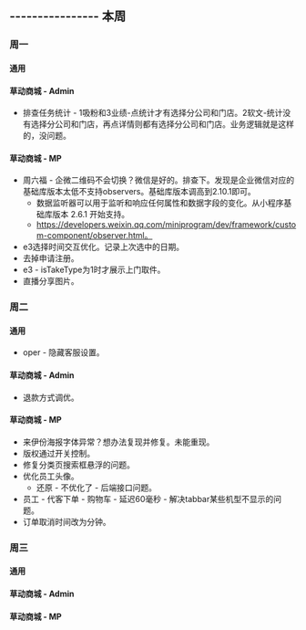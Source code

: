 ## ---------------- 本周

### 周一
#### 通用
#### 草动商城 - Admin
* 排查任务统计 - 1吸粉和3业绩-点统计才有选择分公司和门店。2软文-统计没有选择分公司和门店，再点详情则都有选择分公司和门店。业务逻辑就是这样的，没问题。
#### 草动商城 - MP
* 周六福 - 企微二维码不会切换？微信是好的。排查下。发现是企业微信对应的基础库版本太低不支持observers。基础库版本调高到2.10.1即可。
  - 数据监听器可以用于监听和响应任何属性和数据字段的变化。从小程序基础库版本 2.6.1 开始支持。
  - https://developers.weixin.qq.com/miniprogram/dev/framework/custom-component/observer.html。
* e3选择时间交互优化。记录上次选中的日期。
* 去掉申请注册。
* e3 - isTakeType为1时才展示上门取件。
* 直播分享图片。

### 周二
#### 通用
* oper - 隐藏客服设置。
#### 草动商城 - Admin
* 退款方式调优。
#### 草动商城 - MP
* 来伊份海报字体异常？想办法复现并修复。未能重现。
* 版权通过开关控制。
* 修复分类页搜索框悬浮的问题。
* 优化员工头像。
  - 还原 - 不优化了 - 后端接口问题。
* 员工 - 代客下单 - 购物车 - 延迟60毫秒 - 解决tabbar某些机型不显示的问题。
* 订单取消时间改为分钟。

### 周三
#### 通用
#### 草动商城 - Admin
#### 草动商城 - MP
